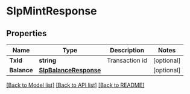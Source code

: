 # SlpMintResponse

## Properties

Name | Type | Description | Notes
------------ | ------------- | ------------- | -------------
**TxId** | **string** | Transaction id  | [optional] 
**Balance** | [**SlpBalanceResponse**](SlpBalanceResponse.md) |  | [optional] 

[[Back to Model list]](../README.md#documentation-for-models) [[Back to API list]](../README.md#documentation-for-api-endpoints) [[Back to README]](../README.md)


